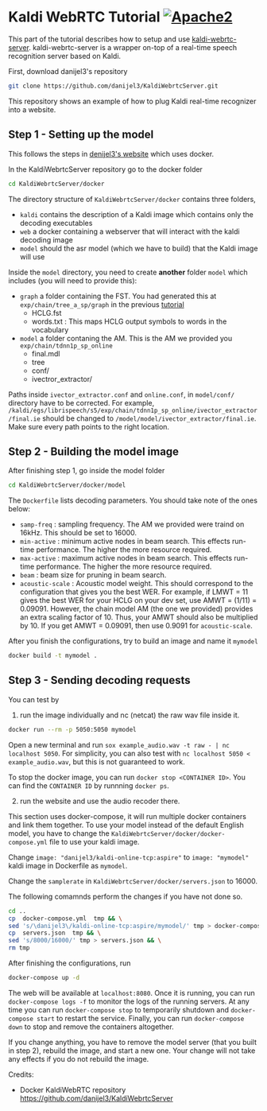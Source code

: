 # Kaldi WebRTC Tutorial [![Apache2](http://img.shields.io/badge/license-APACHE2-blue.svg)](https://www.apache.org/licenses/LICENSE-2.0.html)

This part of the tutorial describes how to setup and use [kaldi-webrtc-server](https://github.com/danijel3/KaldiWebrtcServer). kaldi-webrtc-server is a wrapper on-top of a real-time speech recognition server based on Kaldi.

First, download danijel3's repository
```bash
git clone https://github.com/danijel3/KaldiWebrtcServer.git
```

This repository shows an example of how to plug Kaldi real-time recognizer into a website.


## Step 1 - Setting up the model
This follows the steps in [denijel3's website](https://github.com/danijel3/KaldiWebrtcServer/tree/master/docker#making-your-own-kaldimodel-image) which uses docker.

In the KaldiWebrtcServer repository go to the docker folder
```bash
cd KaldiWebrtcServer/docker
```

The directory structure of `KaldiWebrtcServer/docker` contains three folders,
* `kaldi` contains the description of a Kaldi image which contains only the decoding executables
* `web` a docker containing a webserver that will interact with the kaldi decoding image
* `model` should the asr model (which we have to build) that the Kaldi image will use

Inside the `model` directory, you need to create **another** folder `model` which includes (you will need to provide this):
* `graph` a folder containing the FST. You had generated this at `exp/chain/tree_a_sp/graph` in the previous [tutorial](../scripts)
  * HCLG.fst
  * words.txt : This maps HCLG output symbols to words in the vocabulary
* `model` a folder contaning the AM. This is the AM we provided you `exp/chain/tdnn1p_sp_online`
  * final.mdl
  * tree
  * conf/
  * ivectror_extractor/

Paths inside `ivector_extractor.conf` and `online.conf`, in `model/conf/` directory have to be corrected.
For example, `/kaldi/egs/librispeech/s5/exp/chain/tdnn1p_sp_online/ivector_extractor/final.ie` should be changed to `/model/model/ivector_extractor/final.ie`. Make sure every path points to the right location.

## Step 2 - Building the model image

After finishing step 1, go inside the model folder
```bash
cd KaldiWebrtcServer/docker/model
```
The `Dockerfile` lists decoding parameters. You should take note of the ones below:
* `samp-freq` : sampling frequency. The AM we provided were traind on 16kHz. This should be set to 16000.
* `min-active` : minimum active nodes in beam search. This effects run-time performance. The higher the more resource required.
* `max-active` : maximum active nodes in beam search. This effects run-time performance. The higher the more resource required.
* `beam` : beam size for pruning in beam search.
* `acoustic-scale` : Acoustic model weight. This should correspond to the configuration that gives you the best WER. For example, if LMWT = 11 gives the best WER for your HCLG on your dev set, use AMWT = (1/11) = 0.09091. However, the chain model AM (the one we provided) provides an extra scaling factor of 10. Thus, your AMWT should also be multiplied by 10. If you get AMWT = 0.09091, then use 0.9091 for `acoustic-scale`.

After you finish the configurations, try to build an image and name it `mymodel`
```bash
docker build -t mymodel .
```

## Step 3 - Sending decoding requests
You can test by 
1. run the image individually and nc (netcat) the raw wav file inside it.
```bash
docker run --rm -p 5050:5050 mymodel
```
Open a new terminal and run `sox example_audio.wav -t raw - | nc localhost 5050`. For simplicity, you can also test with `nc localhost 5050 < example_audio.wav`, but this is not guaranteed to work.

To stop the docker image, you can run `docker stop <CONTAINER ID>`. You can find the `CONTAINER ID` by runnning `docker ps`.

2. run the website and use the audio recoder there.

This section uses docker-compose, it will run multiple docker containers and link them together. To use your model instead of the default English model, you have to change the `KaldiWebrtcServer/docker/docker-compose.yml` file to use your kaldi image.

Change `image: "danijel3/kaldi-online-tcp:aspire"` to `image: "mymodel"`
kaldi image in Dockerfile as `mymodel`.

Change the `samplerate` in `KaldiWebrtcServer/docker/servers.json` to 16000.

The following comamnds perform the changes if you have not done so.
```bash
cd ..
cp  docker-compose.yml  tmp && \
sed 's/\danijel3\/kaldi-online-tcp:aspire/mymodel/' tmp > docker-compose.yml && \
cp  servers.json  tmp && \
sed 's/8000/16000/' tmp > servers.json && \
rm tmp
```

After finishing the configurations, run
```bash
docker-compose up -d
```

The web will be available at `localhost:8080`. 
Once it is running, you can run `docker-compose logs -f` to monitor the logs of the running servers.
At any time you can run `docker-compose stop` to temporarily shutdown and `docker-compose start` to restart the service. Finally, you can run `docker-compose down` to stop and remove the containers altogether.

If you change anything, you have to remove the model server (that you built in step 2), rebuild the image, and start a new one. Your change will not take any effects if you do not rebuild the image.

Credits:

* Docker KaldiWebRTC repository https://github.com/danijel3/KaldiWebrtcServer
